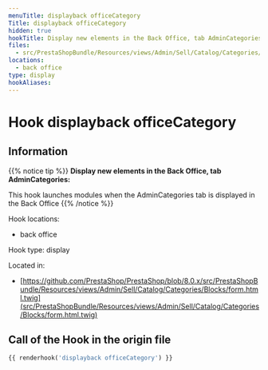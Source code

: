 ```yaml
---
menuTitle: displayback officeCategory
Title: displayback officeCategory
hidden: true
hookTitle: Display new elements in the Back Office, tab AdminCategories
files:
  - src/PrestaShopBundle/Resources/views/Admin/Sell/Catalog/Categories/Blocks/form.html.twig
locations:
  - back office
type: display
hookAliases:
---
```


# Hook displayback officeCategory

## Information

{{% notice tip %}}
**Display new elements in the Back Office, tab AdminCategories:** 

This hook launches modules when the AdminCategories tab is displayed in the Back Office
{{% /notice %}}

Hook locations: 
  - back office

Hook type: display

Located in: 
  - [https://github.com/PrestaShop/PrestaShop/blob/8.0.x/src/PrestaShopBundle/Resources/views/Admin/Sell/Catalog/Categories/Blocks/form.html.twig](src/PrestaShopBundle/Resources/views/Admin/Sell/Catalog/Categories/Blocks/form.html.twig)

## Call of the Hook in the origin file

```php
{{ renderhook('displayback officeCategory') }}
```
